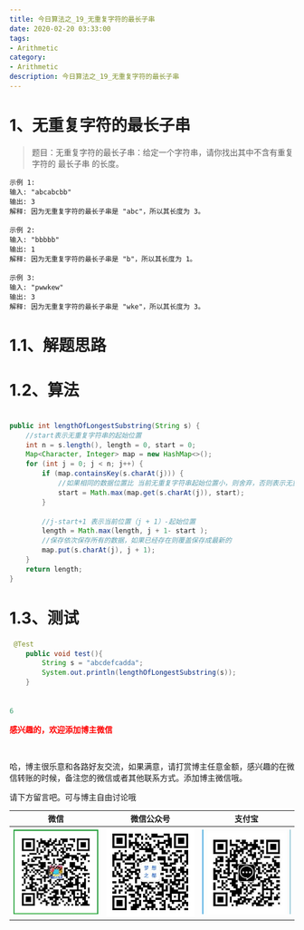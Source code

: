 ```yaml
---
title: 今日算法之_19_无重复字符的最长子串
date: 2020-02-20 03:33:00
tags: 
- Arithmetic
category: 
- Arithmetic
description: 今日算法之_19_无重复字符的最长子串
---
```




# 1、无重复字符的最长子串
> 题目：无重复字符的最长子串：给定一个字符串，请你找出其中不含有重复字符的 最长子串 的长度。



```
示例 1:
输入: "abcabcbb"
输出: 3
解释: 因为无重复字符的最长子串是 "abc"，所以其长度为 3。

示例 2:
输入: "bbbbb"
输出: 1
解释: 因为无重复字符的最长子串是 "b"，所以其长度为 1。

示例 3:
输入: "pwwkew"
输出: 3
解释: 因为无重复字符的最长子串是 "wke"，所以其长度为 3。
```



# 1.1、解题思路 

> 



# 1.2、算法

```java

public int lengthOfLongestSubstring(String s) {
    //start表示无重复字符串的起始位置
    int n = s.length(), length = 0, start = 0;
    Map<Character, Integer> map = new HashMap<>();
    for (int j = 0; j < n; j++) {
        if (map.containsKey(s.charAt(j))) {
            //如果相同的数据位置比 当前无重复字符串起始位置小，则舍弃，否则表示无重复字符串起始位置将会变成当前相同位置
            start = Math.max(map.get(s.charAt(j)), start);
        }

        //j-start+1 表示当前位置（j + 1）-起始位置
        length = Math.max(length, j + 1- start );
        //保存依次保存所有的数据，如果已经存在则覆盖保存成最新的
        map.put(s.charAt(j), j + 1);
    }
    return length;
}

```




# 1.3、测试 

```java
 @Test
    public void test(){
        String s = "abcdefcadda";
        System.out.println(lengthOfLongestSubstring(s));
    }


6
```








  **<font  color="red">感兴趣的，欢迎添加博主微信 </font>**       

​    

哈，博主很乐意和各路好友交流，如果满意，请打赏博主任意金额，感兴趣的在微信转账的时候，备注您的微信或者其他联系方式。添加博主微信哦。    

请下方留言吧。可与博主自由讨论哦   



|微信 | 微信公众号|支付宝|
|:-------:|:-------:|:------:|
| ![微信](https://raw.githubusercontent.com/HealerJean/HealerJean.github.io/master/assets/img/tctip/weixin.jpg)|![微信公众号](https://raw.githubusercontent.com/HealerJean/HealerJean.github.io/master/assets/img/my/qrcode_for_gh_a23c07a2da9e_258.jpg)|![支付宝](https://raw.githubusercontent.com/HealerJean/HealerJean.github.io/master/assets/img/tctip/alpay.jpg) |



<link rel="stylesheet" href="https://unpkg.com/gitalk/dist/gitalk.css">

<script src="https://unpkg.com/gitalk@latest/dist/gitalk.min.js"></script> 
<div id="gitalk-container"></div>    
 <script type="text/javascript">
    var gitalk = new Gitalk({
		clientID: `1d164cd85549874d0e3a`,
		clientSecret: `527c3d223d1e6608953e835b547061037d140355`,
		repo: `HealerJean.github.io`,
		owner: 'HealerJean',
		admin: ['HealerJean'],
		id: 'AAAAAAAAAAAAAAA',
    });
    gitalk.render('gitalk-container');
</script> 

